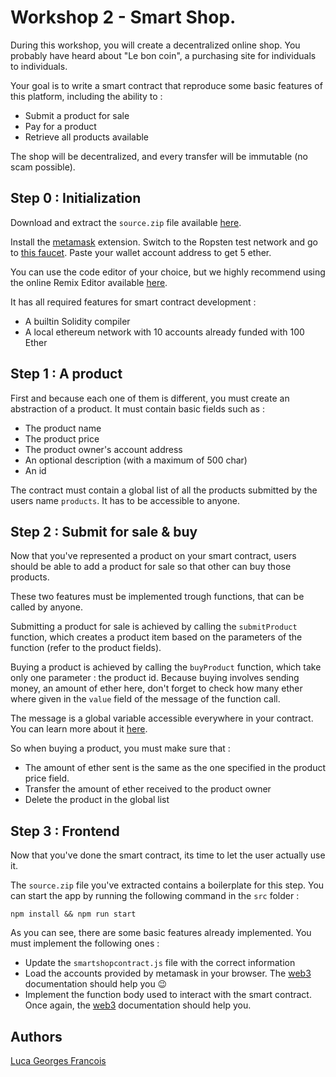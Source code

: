 # Workshop 2 - Smart Shop.

During this workshop, you will create a decentralized online shop.
You probably have heard about "Le bon coin", a purchasing site for individuals to individuals.

Your goal is to write a smart contract that reproduce some basic features of this platform,
including the ability to :

- Submit a product for sale
- Pay for a product
- Retrieve all products available

The shop will be decentralized, and every transfer will be immutable (no scam possible).

## Step 0 : Initialization

Download and extract the `source.zip` file available [here](https://github.com/PoCInnovation/Workshops/blob/master/p2p/2.SmartShop/src/source.zip).

Install the [metamask](https://metamask.io/) extension. Switch to the Ropsten test network and go to [this faucet](https://faucet.dimensions.network/).
Paste your wallet account address to get 5 ether.

You can use the code editor of your choice, but we highly recommend using the online Remix Editor available [here](https://remix.ethereum.org).

It has all required features for smart contract development :
- A builtin Solidity compiler
- A local ethereum network with 10 accounts already funded with 100 Ether

## Step 1 : A product

First and because each one of them is different, you must create an abstraction of a product.
It must contain basic fields such as :
- The product name
- The product price
- The product owner's account address
- An optional description (with a maximum of 500 char)
- An id

The contract must contain a global list of all the products submitted by the users name `products`.
It has to be accessible to anyone.

## Step 2 : Submit for sale & buy

Now that you've represented a product on your smart contract,
users should be able to add a product for sale so that other can buy those products.

These two features must be implemented trough functions, that can be called by anyone.

Submitting a product for sale is achieved by calling the `submitProduct` function,
which creates a product item based on the parameters of the function (refer to the product fields).

Buying a product is achieved by calling the `buyProduct` function,
which take only one parameter : the product id.
Because buying involves sending money, an amount of ether here,
don't forget to check how many ether where given in the `value` field of the message of the function call.

The message is a global variable accessible everywhere in your contract. You can learn more about it [here](https://docs.soliditylang.org/en/v0.7.5/units-and-global-variables.html).

So when buying a product, you must make sure that :
- The amount of ether sent is the same as the one specified in the product price field.
- Transfer the amount of ether received to the product owner
- Delete the product in the global list

## Step 3 : Frontend

Now that you've done the smart contract, its time to let the user actually use it.

The `source.zip` file you've extracted contains a boilerplate for this step.
You can start the app by running the following command in the `src` folder :
```shell
npm install && npm run start
```

As you can see, there are some basic features already implemented.
You must implement the following ones :
- Update the `smartshopcontract.js` file with the correct information
- Load the accounts provided by metamask in your browser. The [web3](https://web3js.readthedocs.io/en/v1.3.0/web3-eth.html) documentation should help you :wink:
- Implement the function body used to interact with the smart contract. Once again, the [web3]() documentation should help you.

## Authors

[Luca Georges Francois](https://github.com/PtitLuca)
